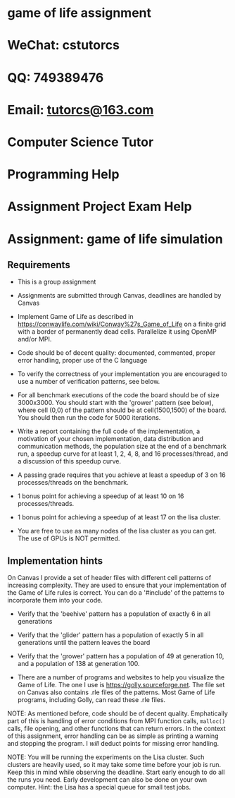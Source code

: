 # game of life assignment
# WeChat: cstutorcs

# QQ: 749389476

# Email: tutorcs@163.com

# Computer Science Tutor

# Programming Help

# Assignment Project Exam Help

# Assignment: game of life simulation

## Requirements

- This is a group assignment

- Assignments are submitted through Canvas, deadlines are handled by Canvas

- Implement Game of Life as described in  https://conwaylife.com/wiki/Conway%27s_Game_of_Life
on a finite grid with a border of permanently dead cells. Parallelize it using OpenMP and/or MPI.

- Code should be of decent quality: documented, commented, proper error handling,
  proper use of the C language

- To verify the correctness of your implementation you are encouraged to use
a number of verification patterns, see below.

- For all benchmark executions of the code the board should be of size 3000x3000. You should start
with the 'grower' pattern (see below), where cell (0,0) of the pattern should be at cell(1500,1500)
of the board. You should then run the code for 5000 iterations.

- Write a report containing the full code of the implementation, a motivation
  of your chosen implementation, data distribution and communication methods, the population
  size at the end of a benchmark run, a speedup curve for
  at least 1, 2, 4, 8, and 16 processes/thread, and a discussion of this speedup curve.

- A passing grade requires that you achieve at least a speedup of 3 on 16
  processes/threads on the benchmark.

- 1 bonus point for achieving a speedup of at least 10 on 16 processes/threads.

- 1 bonus point for achieving a speedup of at least 17 on the lisa cluster.

- You are free to use as many nodes of the lisa cluster as you can get. The use
  of GPUs is NOT permitted.

## Implementation hints

On Canvas I provide a set of header files with different cell patterns of increasing complexity.
They are used to ensure that your implementation of the Game of Life rules is correct.
You can do a '#include' of the patterns to incorporate them into your code.

- Verify that the 'beehive' pattern has a population of exactly 6 in all generations

- Verify that the 'glider' pattern has a population of exactly 5 in all generations until
the pattern leaves the board

- Verify that the 'grower' pattern has a population of 49 at generation 10, and a population
of 138 at generation 100.

- There are a number of programs and websites to help you visualize the Game of Life. The one I
use is https://golly.sourceforge.net. The file set on Canvas also contains .rle files of
the patterns. Most Game of Life programs, including Golly, can read these .rle files.

NOTE: As mentioned before, code should be of decent quality. Emphatically part of this
is handling of error conditions from MPI function calls, `malloc()` calls,
file opening, and other functions that can return errors.
In the context of this assignment, error handling can be as simple as
printing a warning and stopping the program. I _will_ deduct points
for missing error handling. 

NOTE: You will be running the experiments on the Lisa cluster. Such clusters are heavily used,
so it may take some time before your job is run. Keep this in mind while observing
the deadline. Start early enough to do all the runs you need. Early development can also be
done on your own computer. Hint: the Lisa has a special queue for small test jobs.
